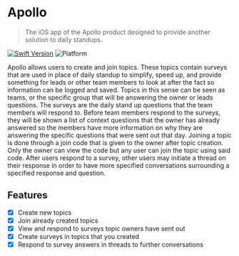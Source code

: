 # Apollo

>The iOS app of the Apollo product designed to provide another solution to daily standups.

[![Swift Version](https://img.shields.io/badge/swift-5.0-orange)](https://swift.org/)
![Platform](https://img.shields.io/badge/platform-ios-lightgrey)

Apollo allows users to create and join topics. These topics contain surveys that are used in place of daily standup to simplify, speed up, and provide something for leads or other team members to look at after the fact so information can be logged and saved. Topics in this sense can be seen as teams, or the specific group that will be answering the owner or leads questions. The surveys are the daily stand up questions that the team members will respond to. Before team members respond to the surveys, they will be shown a list of context questions that the owner has already answered so the members have more information on why they are answering the specific questions that were sent out that day. Joining a topic is done through a join code that is given to the owner after topic creation. Only the owner can view the code but any user can join the topic using said code. After users respond to a survey, other users may initiate a thread on their response in order to have more specified conversations surrounding a specified response and question.

## Features

- [x] Create new topics
- [x] Join already created topics
- [x] View and respond to surveys topic owners have sent out
- [x] Create surveys in topics that you created
- [x] Respond to survey answers in threads to further conversations

